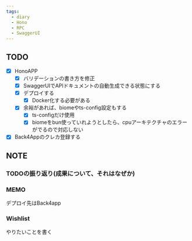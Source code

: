 ```yaml
---
tags:
  - diary
  - Hono
  - RPC
  - SwaggerUI
---
```


## TODO
- [x] HonoAPP
	- [x] バリデーションの書き方を修正
	- [x] SwaggerUIでAPIドキュメントの自動生成できる状態にする
	- [x] デプロイする
		- [x] Docker化する必要がある
	- [x] 余裕があれば、biomeやts-config設定もする
		- [x] ts-configだけ使用
		- [x] biomeをbun使っていれようとしたら、cpuアーキテクチャのエラーがでるので対応しない
- [x] Back4Appのクレカ登録する
## NOTE
### TODOの振り返り(成果について、それはなぜか)



### MEMO
デプロイ先はBack4app

### Wishlist
やりたいことを書く
